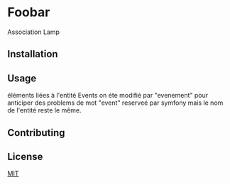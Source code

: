 # Foobar

Association Lamp 
## Installation


## Usage
éléments liées à l'entité Events on éte modifié par "evenement" pour anticiper des problems de mot "event" reserveé par symfony mais le nom de l'entité reste le même.


## Contributing


## License
[MIT](https://choosealicense.com/licenses/mit/)